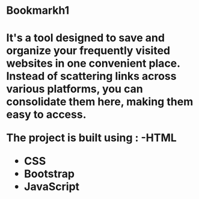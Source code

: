 # Bookmarkh1
<h1>It's a tool designed to save and organize your frequently visited websites in one convenient place. Instead of scattering links across various platforms, you can consolidate them here, making them easy to access.

The project is built using :
-HTML 
- CSS
- Bootstrap
- JavaScript</h1>
